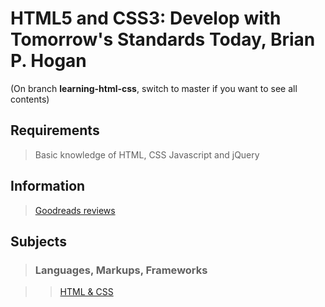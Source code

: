 # HTML5 and CSS3: Develop with Tomorrow's Standards Today, Brian P. Hogan

(On branch **learning-html-css**, switch to master if you want to see all contents)

## Requirements

> Basic knowledge of HTML, CSS Javascript and jQuery

## Information

>[Goodreads reviews](https://www.goodreads.com/book/show/8845345-html5-and-css3)

## Subjects

>### Languages, Markups, Frameworks

>>[HTML & CSS](../subjects/html-css.md)
